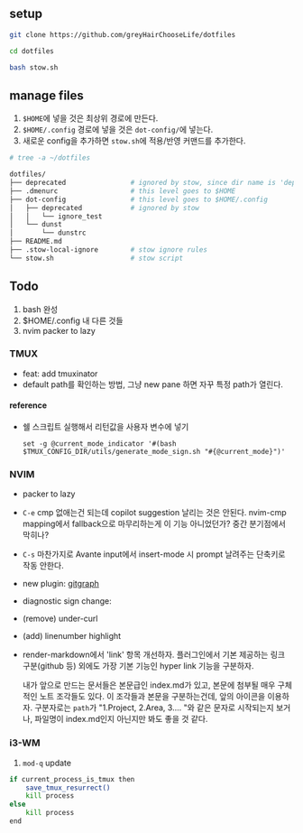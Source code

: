 ## setup

```bash
git clone https://github.com/greyHairChooseLife/dotfiles

cd dotfiles

bash stow.sh
```


## manage files

1. `$HOME`에 넣을 것은 최상위 경로에 만든다.
2. `$HOME/.config` 경로에 넣을 것은 `dot-config/`에 넣는다.
3. 새로운 config을 추가하면 `stow.sh`에 적용/반영 커맨드를 추가한다.

```bash
# tree -a ~/dotfiles

dotfiles/
├── deprecated                # ignored by stow, since dir name is 'deprecated'. `.stow-local-ignore` rules this
├── .dmenurc                  # this level goes to $HOME
├── dot-config                # this level goes to $HOME/.config
│   ├── deprecated            # ignored by stow
│   │   └── ignore_test       
│   └── dunst
│       └── dunstrc
├── README.md                 
├── .stow-local-ignore        # stow ignore rules
└── stow.sh                   # stow script
```



## Todo


1. bash 완성
2. $HOME/.config 내 다른 것들
3. nvim  packer to lazy

### TMUX

- feat: add tmuxinator
- default path를 확인하는 방법, 그냥 new pane 하면 자꾸 특정 path가 열린다.


#### reference

- 쉘 스크립트 실행해서 리턴값을 사용자 변수에 넣기

    ```tmux
    set -g @current_mode_indicator '#(bash $TMUX_CONFIG_DIR/utils/generate_mode_sign.sh "#{@current_mode}")'
    ```


### NVIM

- packer to lazy
- `C-e` cmp 없애는건 되는데 copilot suggestion 날리는 것은 안된다. nvim-cmp mapping에서 fallback으로 마무리하는게 이 기능 아니었던가? 중간 분기점에서 막히나?
- `C-s` 마찬가지로 Avante input에서 insert-mode 시 prompt 날려주는 단축키로 작동 안한다.
- new plugin: [gitgraph](https://github.com/isakbm/gitgraph.nvim)

- diagnostic sign change: 

- (remove) under-curl
- (add) linenumber highlight


- render-markdown에서 'link' 항목 개선하자. 플러그인에서 기본 제공하는 링크 구분(github 등) 외에도 가장 기본 기능인 hyper link 기능을 구분하자.
  
  내가 앞으로 만드는 문서들은 본문급인 index.md가 있고, 본문에 첨부될 매우 구체적인 노트 조각들도 있다. 이 조각들과 본문을 구분하는건데, 앞의 아이콘을 이용하자.
  구분자로는 `path`가 "1.Project, 2.Area, 3.... "와 같은 문자로 시작되는지 보거나, 파일명이 index.md인지 아닌지만 봐도 좋을 것 같다.


### i3-WM

1. `mod-q` update

```bash
if current_process_is_tmux then
    save_tmux_resurrect()
    kill process
else
    kill process
end
```


